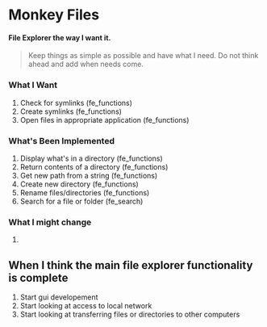 # Monkey Files
#### File Explorer the way I want it.
> Keep things as simple as possible and have what I need. Do not think ahead and add when needs come.
### What I Want
1. Check for symlinks (fe_functions)
2. Create symlinks (fe_functions)
4. Open files in appropriate application (fe_functions)
### What's Been Implemented
1. Display what's in a directory (fe_functions)
2. Return contents of a directory (fe_functions)
3. Get new path from a string (fe_functions)
4. Create new directory (fe_functions)
5. Rename files/directories (fe_functions)
6. Search for a file or folder (fe_search)
### What I might change
1. 
## When I think the main file explorer functionality is complete
1. Start gui developement
2. Start looking at access to local network
3. Start looking at transferring files or directories to other computers 
